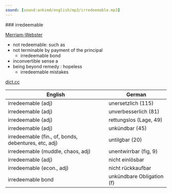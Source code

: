 ```yaml
---
sound: [sound:ankimd/english/mp3/irredeemable.mp3]
---
```


\### irredeemable

[Merriam-Webster](https://www.merriam-webster.com/dictionary/irredeemable)

- not redeemable: such as
- not terminable by payment of the principal
    - irredeemable bond
- inconvertible sense a
- being beyond remedy : hopeless
    - irredeemable mistakes

[dict.cc](https://www.dict.cc/irredeemable)

| English        | German       |
| -------------- | ------------ |
| irredeemable (adj) | unersetzlich (115) |
| irredeemable (adj) | unverbesserlich (81) |
| irredeemable (adj) | rettungslos (Lage, 49) |
| irredeemable (adj) | unkündbar (45) |
| irredeemable (fin., of, bonds, debentures, etc, adj) | untilgbar (20) |
| irredeemable (muddle, chaos, adj) | unentwirrbar (fig, 9) |
| irredeemable (adj) | nicht einlösbar |
| irredeemable (econ., adj) | nicht rückkaufbar |
| irredeemable bond | unkündbare Obligation (f) |
